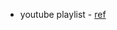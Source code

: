 - youtube playlist - [ref](https://www.youtube.com/playlist?list=PL4_hYwCyhAvYn9QJJUb1WjHuhG3ojyuHL)

